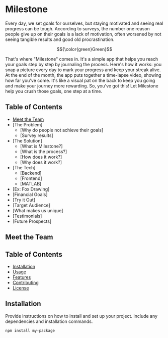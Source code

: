 # Milestone

Every day, we set goals for ourselves, but staying motivated and seeing real progress can be tough. According to surveys, the number one reason people give up on their goals is a lack of motivation, often worsened by not seeing tangible results and good old procrastination.

$${\color{green}Green}$$

That's where "Milestone" comes in. It's a simple app that helps you reach your goals step by step by journaling the process. Here's how it works: you snap a picture every day to mark your progress and keep your streak alive. At the end of the month, the app puts together a time-lapse video, showing how far you've come. It's like a visual pat on the back to keep you going and make your journey more rewarding. So, you've got this! Let Milestone help you crush those goals, one step at a time.

## Table of Contents
- [Meet the Team](#Meet_the_Team)
- [The Problem]
  - [Why do people not achieve their goals]
  - [Survey results]
- [The Solution]
  - [What is Milestone?]
  - [What is the process?]
  - [How does it work?]
  - [Why does it work?]
- [The Tech]
  - [Backend]
  - [Frontend]
  - [MATLAB]
- [Ex: Fox Drawing]
- [Financial Goals]
- [Try it Out]
- [Target Audience]
- [What makes us unique]
- [Testimonials]
- [Future Prospects]
  

## Meet the Team





## Table of Contents

- [Installation](#installation)
- [Usage](#usage)
- [Features](#features)
- [Contributing](#contributing)
- [License](#license)

## Installation

Provide instructions on how to install and set up your project. Include any dependencies and installation commands.

```bash
npm install my-package
